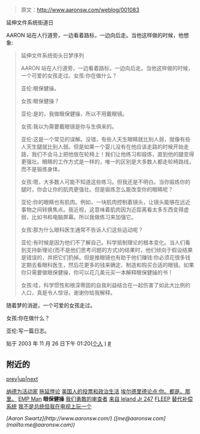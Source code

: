 # 

> 原文：<http://www.aaronsw.com/weblog/001083>

延伸文件系统街道日

AARON 站在人行道旁，一边看着路标，一边向后走。当他这样做的时候，他想象:

> 延伸文件系统街头日梦序列
> 
> AARON 站在人行道旁，一边看着路标，一边向后走。当他这样做的时候，一个可爱的女孩走过。女孩:你在做什么？
> 
> 亚伦:眼保健操。
> 
> 女孩:眼保健操？
> 
> 亚伦:是的，我做眼保健操，所以不用戴眼镜。
> 
> 女孩:我以为需要戴眼镜是你与生俱来的。
> 
> 亚伦:这是一个常见的误解。没错，有些人天生眼睛就比别人弱，就像有些人天生腿就比别人弱。但是如果一个婴儿没有在他应该走路的时候开始走路，我们不会马上把他放在轮椅上！我们让他练习和锻炼，直到他的腿变得更强壮。眼睛的工作方式是一样的，唯一的区别是大多数人都走轮椅路线，而不是锻炼身体。
> 
> 女孩:嗯，大多数人可能不知道这些练习。但我还是不明白。当你锻炼你的腿时，你会让你的肌肉更强壮。但是锻炼怎么能改变你的眼睛呢？
> 
> 亚伦:你的眼睛也有肌肉。例如，一块肌肉控制着镜头，让镜头能够在远近事物之间转换焦点。我近视，这意味着肌肉因为近距离看太多东西变得虚弱，比如书和电脑屏幕。所以我做练习来加强它。
> 
> 女孩:那为什么眼科医生通常不告诉人们这些运动呢？
> 
> 亚伦:有时候是因为他们不了解自己。科学抵制理论的根本变化。当人们看到支持新理论(而不是他们思考问题的方式)的结果时，他们倾向于假设结果是错误的，并把它们扔掉。但是推眼镜也有助于他们赚钱:你必须花很多钱定期去看眼科医生，然后花更多的钱来确定、制造和购买合适的眼镜。如果你只需要做眼保健操，你可以花几美元买一本解释眼保健操的书！
> 
> 女孩:哇，科学惯性和根深蒂固的自我利益结合在一起伤害了如此大比例的人口，真是令人惊讶。谢谢你给我解释。

随着梦的消逝，一个可爱的女孩走过。

女孩:你在做什么？

亚伦:写一篇日志。

贴于 2003 年 11 月 26 日下午 01:20([个人](cat_personal) ) [#](001083)

## 附近的

[prev](001082 "EMP Man")|[up](./)|[next](001085 "Our Brave Censors")

[纳德为活动家](001078)
[拖延悖论](001079)
[美国人的投票和政治生活](001080)
[埃尔德里德论点:你。都是。那里。](001081)
[EMP Man](001082)
**眼保健操**
[我们勇敢的审查者](001085)
[来自 leland Jr 247](001087)
[FLEEP](001090)
[替代补偿系统](001093)
[我不是总统但我在电视上玩一个](001095)

<address>[Aaron Swartz](http://www.aaronsw.com/) ([me@aaronsw.com](mailto:me@aaronsw.com))</address>